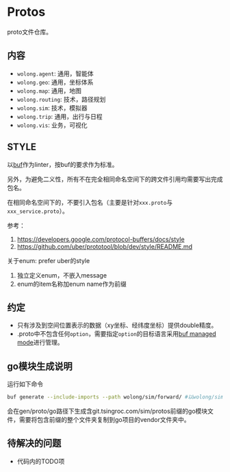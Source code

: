 # Protos

proto文件仓库。

## 内容

- `wolong.agent`: 通用，智能体
- `wolong.geo`: 通用，坐标体系
- `wolong.map`: 通用，地图
- `wolong.routing`: 技术，路径规划
- `wolong.sim`: 技术，模拟器
- `wolong.trip`: 通用，出行与日程
- `wolong.vis`: 业务，可视化

## STYLE

以[buf](https://github.com/bufbuild/buf)作为linter，按buf的要求作为标准。

另外，为避免二义性，所有不在完全相同命名空间下的跨文件引用均需要写出完成包名。

在相同命名空间下的，不要引入包名（主要是针对`xxx.proto`与`xxx_service.proto`）。

参考：
1. https://developers.google.com/protocol-buffers/docs/style
2. https://github.com/uber/prototool/blob/dev/style/README.md

关于enum: prefer uber的style
1. 独立定义enum，不嵌入message
2. enum的item名称加enum name作为前缀

## 约定

- 只有涉及到空间位置表示的数据（xy坐标、经纬度坐标）提供double精度。
- .proto中不包含任何`option`，需要指定`option`的目标语言采用[buf managed mode](https://docs.buf.build/tour/use-managed-mode)进行管理。

## go模块生成说明

运行如下命令

```bash
buf generate --include-imports --path wolong/sim/forward/ #以wolong/sim/forward模块为例
```

会在gen/proto/go路径下生成含git.tsingroc.com/sim/protos前缀的go模块文件，需要将包含前缀的整个文件夹复制到go项目的vendor文件夹中。
## 待解决的问题

- 代码内的TODO项
